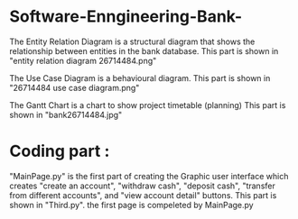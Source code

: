 # Software-Enngineering-Bank-

The Entity Relation Diagram is a structural diagram that shows the relationship between entities in the bank database. This part is shown in "entity relation diagram 26714484.png"

The Use Case Diagram is a behavioural diagram. This part is shown in "26714484 use case diagram.png"

The Gantt Chart is a chart to show project timetable (planning) This part is shown in "bank26714484.jpg"

# Coding part : 

"MainPage.py" is the first part of creating the Graphic user interface which creates "create an account", "withdraw cash",  "deposit cash", "transfer from different accounts", and "view account detail" buttons. This part is shown in "Third.py".    the first page is compeleted by MainPage.py
